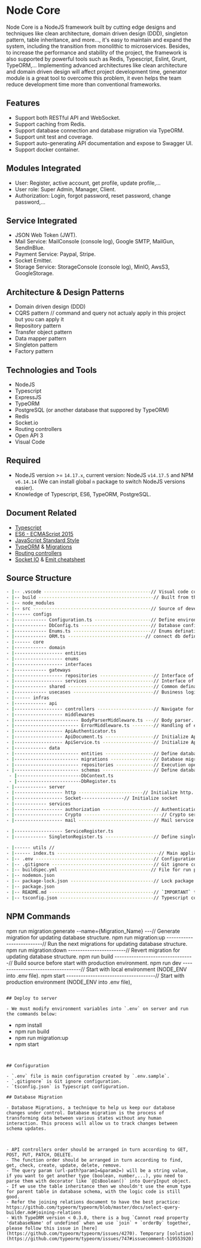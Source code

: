 
# Node Core

Node Core is a NodeJS framework built by cutting edge designs and techniques like clean architecture, domain driven design (DDD), singleton pattern, table inheritance, and more..., it's easy to maintain and expand the system, including the transition from monolithic to microservices. Besides, to increase the performance and stability of the project, the framework is also supported by powerful tools such as Redis, Typescript, Eslint, Grunt, TypeORM,...
Implementing advanced architectures like clean architecture and domain driven design will affect project development time, generator module is a great tool to overcome this problem, it even helps the team reduce development time more than conventional frameworks.

## Features

* Support both RESTful API and WebSocket.
* Support caching from Redis.
* Support database connection and database migration via TypeORM.
* Support unit test and coverage.
* Support auto-generating API documentation and expose to Swagger UI.
* Support docker container.
## Modules Integrated

* User: Register, active account, get profile, update profile,...
* User role: Super Admin, Manager, Client.
* Authorization: Login, forgot password, reset password, change password,...

## Service Integrated

* JSON Web Token (JWT).
* Mail Service: MailConsole (console log), Google SMTP, MailGun, SendInBlue.
* Payment Service: Paypal, Stripe.
* Socket Emitter.
* Storage Service: StorageConsole (console log), MinIO, AwsS3, GoogleStorage.

## Architecture & Design Patterns
- Domain driven design (DDD)
- CQRS pattern // command and query not actualy apply in this project but you can apply it
- Repository pattern
- Transfer object pattern
- Data mapper pattern
- Singleton pattern
- Factory pattern

## Technologies and Tools

- NodeJS
- Typescript
- ExpressJS
- TypeORM
- PostgreSQL (or another database that suppored by TypeORM)
- Redis
- Socket.io
- Routing controllers
- Open API 3
- Visual Code

## Required

- NodeJS version >= `14.17.x`, current version: NodeJS `v14.17.5` and NPM `v6.14.14` (We can install global `n` package to switch NodeJS versions easier).
- Knowledge of Typescript, ES6, TypeORM, PostgreSQL.

## Document Related

- [Typescript](https://github.com/Microsoft/TypeScript#documentation)
- [ES6 - ECMAScript 2015](http://es6-features.org)
- [JavaScript Standard Style](https://standardjs.com/rules.html)
- [TypeORM](https://github.com/typeorm/typeorm) & [Migrations](https://github.com/typeorm/typeorm/blob/master/docs/migrations.md#migrations)
- [Routing controllers](https://github.com/typestack/routing-controllers#routing-controllers)
- [Socket IO](https://web.socket/docs/) & [Emit cheatsheet](https://web.socket/docs/emit-cheatsheet/)

## Source Structure

```sh
- |-- .vscode ----------------------------------------// Visual code configuration.
- |-- build -------------------------------------------// Built from the src directory.
- |-- node_modules
- |-- src --------------------------------------------// Source of development.
- |------ configs
- |------------ Configuration.ts ---------------------// Define environment variables from .env file.
- |------------ DbConfig.ts --------------------------// Database configuration.
- |------------ Enums.ts -----------------------------// Enums defination.
- |------------ ORM.ts -----------------------------// connect db defination.
- |------ core
- |------------ domain
- |------------------ entities
- |------------------ enums
- |------------------ interfaces
- |------------ gateways
- |------------------ repositories --------------------// Interface of repositories.
- |------------------ services ------------------------// Interface of services.
- |------------ shared --------------------------------// Common defination.
- |------------ usecases ------------------------------// Business logic.
- |------ infras
- |------------ api
- |------------------ controllers ---------------------// Navigate for requests.
- |------------------ middlewares
- |------------------------ BodyParserMiddleware.ts ---// Body parser.
- |------------------------ ErrorMiddleware.ts --------// Handling of errors.
- |------------------ ApiAuthenticator.ts
- |------------------ ApiDocument.ts ------------------// Initialize Api document.
- |------------------ ApiService.ts -------------------// Initialize Api service.
- |------------ data
- |------------------------ entities ------------------// Define database structure.
- |------------------------ migrations ----------------// Database migrations.
- |------------------------ repositories --------------// Execution operations.
- |------------------------ schemas -------------------// Define database schemas.
 - |------------------------DbContext.ts
 - |------------------------DbRegister.ts                          
- |------------ server
- |------------------ http ------------------------// Initialize http.
- |------------------ Socket----------------// Initialize socket 
- |------------ services
- |------------------ authorization -------------------// Authentication service.
- |------------------ Crypto -----------------------------// Crypto service.
- |------------------ mail ----------------------------// Mail service.

- |------------------ ServiceRegister.ts
- |------------ SingletonRegister.ts ------------------// Define singleton and need to load first.

- |------ utils //
- |------ index.ts --------------------------------------// Main application.
- |-- .env --------------------------------------------// Configuration cloned from `.env.sample` and we need to add to `.gitignore`.
- |-- .gitignore --------------------------------------// Git ignore configuration.
- |-- buildspec.yml ----------------------------------// File for run pipeline on aws
- |-- nodemon.json
- |-- package-lock.json -------------------------------// Lock package version and should not add to `.gitignore`.
- |-- package.json
- |-- README.md ---------------------------------------// `IMPORTANT` to start the project.
- |-- tsconfig.json -----------------------------------// Typescript configuration.
```

## NPM Commands


npm run migration:generate --name={Migration_Name} ---// Generate migration for updating database structure.
npm run migration:up --------------------------// Run the next migrations for updating database structure.
npm run migration:down ------------------------// Revert migration for updating database structure.
npm run build ---------------------------------// Build source before start with production environment.
npm run dev -----------------------------------// Start with local environment (NODE_ENV into .env file).
npm start -------------------------------------// Start with production environment (NODE_ENV into .env file), 


```

## Deploy to server

- We must modify environment variables into `.env` on server and run the commands below:
```
- npm install
- npm run build
- npm run migration:up
- npm start
```


## Configuration

- `.env` file is main configuration created by `.env.sample`.
- `.gitignore` is Git ignore configuration.
- `tsconfig.json` is Typescript configuration.

## Database Migration

- Database Migrations, a technique to help us keep our database changes under control. Database migration is the process of transforming data between various states without any human interaction. This process will allow us to track changes between schema updates.



- API controllers order should be arranged in turn according to GET, POST, PUT, PATCH, DELETE.
- The function order should be arranged in turn according to find, get, check, create, update, delete, remove.
- The query param (url-path?param1=&param2=) will be a string value, if you want to get another type (boolean, number,...), you need to parse them with decorator like `@IsBoolean()` into QueryInput object.
- If we use the table inheritance then we shouldn't use the enum type for parent table in database schema, with the logic code is still good.
- Refer the joining relations document to have the best practice: https://github.com/typeorm/typeorm/blob/master/docs/select-query-builder.md#joining-relations
- With TypeORM version < 0.3.0, there is a bug `Cannot read property 'databaseName' of undefined` when we use `join` + `orderBy` together, please follow this issue in [here](https://github.com/typeorm/typeorm/issues/4270). Temporary [solution](https://github.com/typeorm/typeorm/issues/747#issuecomment-519553920)
